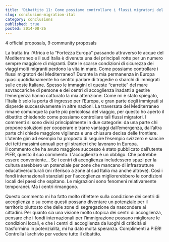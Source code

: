 ```yaml
---
title: 'Dibattito 11: Come possiamo controllare i flussi migratori del Mediterraneo?'
slug: conclusion-migration-ital
category: conclusions
published: true
posted: 2014-08-26
---
```


4 official proposals, 9 community proposals

La tratta tra l'Africa e la “Fortezza Europa" passando attraverso le acque del Mediterraneo e il sud Italia è divenuta una dei principali rotte per un numero sempre maggiore di migranti. Date le scarse condizioni di sicurezza dei viaggi molti migranti perdono la vita in mare. Come possiamo controllare i flussi migratori del Mediterraneo?
Durante la mia permanenza in Europa quasi quotidianamente ho sentito parlare di tragedie o sbarchi di immigrati sulle coste Italiane. Spesso le immagini di queste “carrette” del mare sovraccariche di persone e dei centri di accoglienza inadatti a gestire l’emergenza hanno catturato la mia attenzione. Come mi è stato spiegato, l’Italia è solo la porta di ingresso per l’Europa, e gran parte degli immigrati si disperde successivamente in altre nazioni. La traversata del Mediterraneo rimane comunque la parte più pericolosa del viaggio, per questo ho aperto il dibattito chiedendo come possiamo controllare tali flussi migratori. 
I commenti si sono divisi principalmente in due categorie: da una parte chi propone soluzioni per cooperare e trarre vantaggi dall’emergenza, dall’altra parte chi chiede maggiore vigilanza e una chiusura decisa delle frontiere. L’utente gim ad esempio ha proposto di seguire l’esempio svizzero e sancire dei tetti massimi annuali per gli stranieri che lavorano in Europa.       
Il commento che ha avuto maggiore successo è stato pubblicato dall’utente PIER, questo il suo commento: 
L'accoglienza è un obbligo. Che potrebbe essere conveniente... Se i centri di accoglienza includessero spazi per la cultura sarebbero un potenziale per zone che mancano di infrastrutture educative/culturali (mi riferisco a zone al sud Italia ma anche altrove). Così i fondi internazionali stanziati per l'accoglienza migliorerebbero le condizioni locali dei paesi che ospitano. Le migrazioni sono fenomeni relativamente temporanei. Ma i centri rimangono.

Questo commento mi ha fatto molto riflettere sulla condizione dei centri di accoglienza e su come questi possano diventare un potenziale per il territorio piuttosto che delle zone di segregazione da nascondere ai cittadini. Per quanto sia una visione molto utopica dei centri di accoglienza, pensare che i fondi internazionali per l’immigrazione possano migliorare le condizioni locali, e che i centri di accoglienza da luoghi di criticità si trasformino in potenzialità, mi ha dato molta speranza. 
Complimenti a PIER! Controlla l’archivio per vedere tutto il dibattito.
